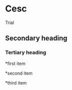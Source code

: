 Cesc
====

Trial

## Secondary heading

### Tertiary heading

*first item

*second item

*third item
